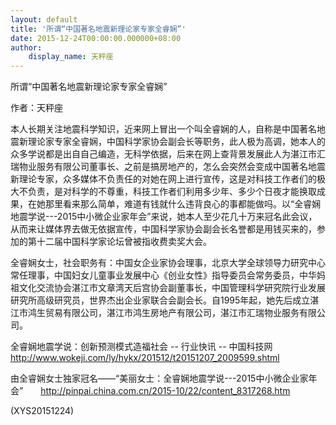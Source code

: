 ```yaml
---
layout: default
title: '所谓“中国著名地震新理论家专家全睿娴”'
date: 2015-12-24T00:00:00.000000+08:00
author:
    display_name: 天秤座
---
```


所谓“中国著名地震新理论家专家全睿娴”

作者：天秤座

本人长期关注地震科学知识，近来网上冒出一个叫全睿娴的人，自称是中国著名地震新理论家专家全睿娴，中国科学家协会副会长等职务，此人极为高调，她本人的众多学说都是出自自己编造，无科学依据，后来在网上查背景发展此人为湛江市汇瑞物业服务有限公司董事长、之前是搞房地产的，怎么会突然会变成中国著名地震新理论专家，众多媒体不负责任的对她在网上进行宣传，这是对科技工作者们的极大不负责，是对科学的不尊重，科技工作者们利用多少年、多少个日夜才能换取成果，在她那里看来那么简单，难道有钱就什么违背良心的事都能做吗。以“全睿娴地震学说---2015中小微企业家年会”来说，她本人至少花几十万来冠名此会议，从而来让媒体界去做无依据宣传，中国科学家协会副会长名誉都是用钱买来的，参加的第十二届中国科学家论坛曾被指收费卖奖大会。

全睿娴女士，社会职务有：中国女企业家协会理事，北京大学全球领导力研究中心常任理事，中国妇女儿童事业发展中心《创业女性》指导委员会常务委员，中华妈祖文化交流协会湛江市文章湾天后宫协会副董事长，中国管理科学研究院行业发展研究所高级研究员，世界杰出企业家联合会副会长。自1995年起，她先后成立湛江市鸿生贸易有限公司，湛江市鸿生房地产有限公司，湛江市汇瑞物业服务有限公司。

全睿娴地震学说：创新预测模式造福社会 -- 行业快讯 -- 中国科技网　　http://www.wokeji.com/ly/hykx/201512/t20151207_2009599.shtml

由全睿娴女士独家冠名——“美丽女士：全睿娴地震学说---2015中小微企业家年会”　　http://pinpai.china.com.cn/2015-10/22/content_8317268.htm

(XYS20151224)

